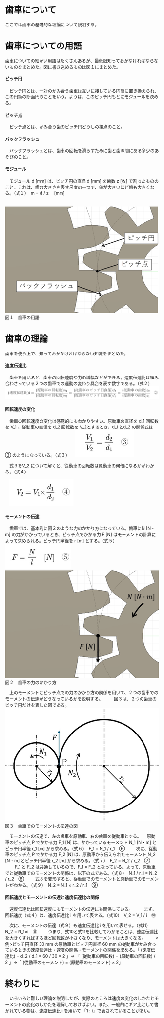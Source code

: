 # 歯車について
ここでは歯車の基礎的な理論について説明する。
# 歯車についての用語
歯車についての細かい用語はたくさんあるが、最低限知っておかなければならないものをまとめた。図に書き込めるものは図１にまとめた。

#### ピッチ円
　ピッチ円とは、一対のかみ合う歯車は互いに接している円筒に置き換えられ、この円筒の断面円のことをいう。ようは、このピッチ円もとにモジュールを決める。
#### ピッチ点
　ピッチ点とは、かみ合う歯のピッチ円どうしの接点のこと。
#### バックフラッシュ
　バックフラッシュとは、歯車の回転を滑らすために歯と歯の間にある多少のあそびのこと。
#### モジュール
　モジュール d [mm] は、ピッチ円の直径 d [mm] を歯数 z [枚] で割ったもののこと。これは、歯の大きさを表す尺度の一つで、値が大きいほど歯も大きくなる。（式１）　m = d / z 　[mm]

　![歯車の用語](gear-model-for-explanation.jpg)
　図１　歯車の用語

# 歯車の理論
歯車を使う上で、知っておかなければならない知識をまとめた。
#### 速度伝達比
　歯車を用いると、歯車の回転速度や力の増幅などができる。速度伝達比は組み合わさっている２つの歯車での運動の変わり具合を表す数字である。（式２）
　![式２](gears-second-function.jpg)
#### 回転速度の変化
　歯車の回転速度の変化は感覚的にもわかりやすい。原動車の直径を d_1 回転数を V_1 、従動車の直径を d_2 回転数を V_2とするとき、d_1 とd_2 の関係式は ③ のようになっている。（式３）
　![式３](gears-third-function.jpg)

　式３をV_2 について解くと、従動車の回転数は原動車の何倍になるかがわかる。（式４）

　![式４](gears-fourth-function.jpg)
#### モーメントの伝達
　歯車では、基本的に図２のような力のかかり方になっている。歯車にN [N・m] の力がかかっているとき、ピッチ点でかかる力 F [N] はモーメントの計算によって求められる。ピッチ円半径を r [m] とする。（式５）
　![式５](gears-fifth-function.jpg)
　![歯車の力のかかり方](force-on-gear.jpg)
　図２　歯車の力のかかり方

　上のモーメントとピッチ点での力のかかり方の関係を用いて、２つの歯車でのモーメントの伝達がどうなっているかを説明する。
　
　図３は、２つの歯車のピッチ円だけを表した図である。
　![力の伝達の図](picture-of-force-transfer.jpg)
　図３　歯車でのモーメントの伝達の図

　モーメントの伝達で、左の歯車を原動車、右の歯車を従動車とする。
　原動車のピッチ点 P でかかる力 F_1 [N] は、かかっているモーメント N_1 [N・m] とピッチ円半径 r_1 [m] から求める。（式６）　F_1 = N_1 / r_1　⑥
　
　次に、従動車のピッチ点 P でかかる力 F_2 [N] は、原動車から伝えられたモーメント N_2 [N・m] とピッチ円半径 r_2 [m] から求める。（式７）　F_2 = N_2 / r_2　⑦
　
　F_1 と F_2 は共通しているので、F_1 = F_2 となっている。よって、原動車でと従動車でのモーメントの関係は、以下の式である。（式８）　N_1 / r_1 = N_2 / r_2　⑧
　
　式８を変形すると、従動車でのモーメントと原動車でのモーメントがわかる。（式９）　N_2 = N_1 × r_2 / r_1　⑨
　　
#### 回転速度とモーメントの伝達と速度伝達比の関係
　速度伝達比は回転速度にもモーメントの伝達にも関係している。
　
　まず、回転速度（式４）は、速度伝達比 i を用いて表せる。（式10）　V_2 = V_1 / i　⑩

　次に、モーメントの伝達（式９）も速度伝達比 i を用いて表せる。（式11）　N_2 = N_1×i　⑪
　
　つまり、式10と式11を比較してわかることは、速度伝達比を大きくすればするほど回転数が小さくなり、モーメントは大きくなる。
　　<例>ピッチ円直径 30 mm の原動車とピッチ円直径 60 mm の従動車がかみ合っているときの速度伝達比・速度の関係・モーメントの関係を求める。「 (速度伝達比) = d_2 / d_1 = 60 / 30 = 2 」=> 「 (従動車の回転数) = (原動車の回転数) / 2 」=>「 (従動車のモーメント) = (原動車のモーメント) × 2」
# 終わりに
　いろいろと難しい理論を説明したが、実際のところは速度の変化のしかたとモーメントの変化のしかたを理解しておけばよい。また、一般的にギア比として書かれている物は、速度伝達比 i を用いて 「1 : i」で表されていることが多い。